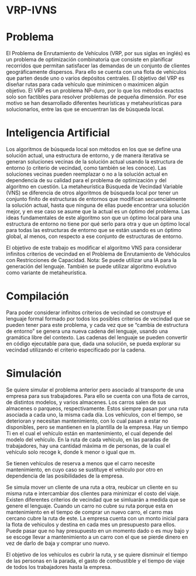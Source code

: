 # VRP-IVNS

# Problema
El Problema de Enrutamiento de Vehículos (VRP, por sus siglas en inglés) es
un problema de optimización combinatoria que consiste en planificar recorridos
que permitan satisfacer las demandas de un conjunto de clientes geográficamente
dispersos. Para ello se cuenta con una flota de vehículos que parten desde uno
o varios depósitos centrales. El objetivo del VRP es diseñar rutas para cada
vehículo que minimicen o maximicen algún objetivo.
El VRP es un problema NP-duro, por lo que los métodos exactos solo son
factibles para resolver problemas de pequeña dimensión. Por ese motivo se han
desarrollado diferentes heurísticas y metaheurísticas para solucionarlos, entre
las que se encuentran las de búsqueda local.

# Inteligencia Artificial

Los algoritmos de búsqueda local son métodos en los que se define una solución
actual, una estructura de entorno, y de manera iterativa se generan soluciones
vecinas de la solución actual usando la estructura de entorno (o criterio de vecindad,
como también se les conoce). Las soluciones vecinas pueden reemplazar
o no a la solución actual en dependencia de su calidad para el problema de
optimización y del algoritmo en cuestión.
La metaheurística Búsqueda de Vecindad Variable (VNS) se diferencia de
otros algoritmos de búsqueda local por tener un conjunto finito de estructuras
de entornos que modifican secuencialmente la solución actual, hasta que ninguna
de ellas puede encontrar una solución mejor, y en ese caso se asume que la actual
es un óptimo del problema. Las ideas fundamentales de este algoritmo son que
un óptimo local para una estructura de entorno no tiene por qué serlo para otra
y que un óptimo local para todas las estructuras de entorno que se están usando
es un óptimo global, al menos, con respecto a ese conjunto de estructuras de
entorno.

El objetivo de este trabajo es modificar el algoritmo VNS para considerar
infinitos criterios de vecindad en el Problema de Enrutamiento de Vehóculos con
Restricciones de Capacidad.
Nota: Se puede utilizar una IA para la generación del lenguaje. También se
puede utilizar algoritmo evolutivo como variante de metaheurística.

# Compilación

Para poder considerar infinitos criterios de vecindad se construye el lenguaje
formal formado por todos los posibles criterios de vecindad que se pueden tener
para este problema, y cada vez que se “cambia de estructura de entorno” se
genera una nueva cadena del lenguaje, usando una gramática libre del contexto.
Las cadenas del lenguaje se pueden convertir en código ejecutable para que,
dada una solución, se pueda explorar su vecindad utilizando el criterio especificado por la cadena.

# Simulación

Se quiere simular el problema anterior pero asociado al transporte de una empresa para sus trabajadores. 
Para ello se cuenta con una flota de carros, de distintos modelos, y varios almacenes. Los
carros salen de sus almacenes o parqueos, respectivamente. Estos siempre pasan por una ruta asociada a cada uno, la misma cada día.
Los vehículos, con el tiempo, se deterioran y necesitan mantenimiento, con lo
cual pasan a estar no disponibles, pero se mantienen en la plantilla de la empresa.
Hay un tiempo Ti en el cual el vehículo están en mantenimiento, el cual depende
del modelo del vehículo.
En la ruta de cada vehículo, en las paradas de trabajadores, hay una cantidad
máxima m de personas, de la cual el vehículo solo recoge k, donde k menor o igual que
m.

Se tienen vehículos de reserva a menos que el carro necesite mantenimiento, en cuyo caso se sustituye el
vehículo por otro en dependencia de las posibilidades de la empresa.

Se simula mover un cliente de una ruta a otra, reubicar un cliente en su misma ruta e intercambiar dos clientes para minimizar el costo del viaje. 
Existen diferentes criterios de vecindad que se simluarán a medida que se genere el lenguaje.
Cuando un carro no cubre su ruta porque esta en mantenimiento en el tiempo de comprar un nuevo carro, el carro mas cercano cubre la ruta de este.
La empresa cuenta con un monto inicial para la flota de vehiculos y destina en cada mes un presupuesto para ellos. 
Puede pasar que no hay presupuesto en un momento dado o es muy bajo y 
se escoge llevar a mantenimiento a un carro con el que se pierde dinero en vez de darlo de baja y comprar uno nuevo.
	
El objetivo de los vehículos es cubrir la ruta, y se quiere disminuir el tiempo de las personas en la parada, 
el gasto de combustible y el tiempo de viaje de todos los trabajadores hasta la empresa.
